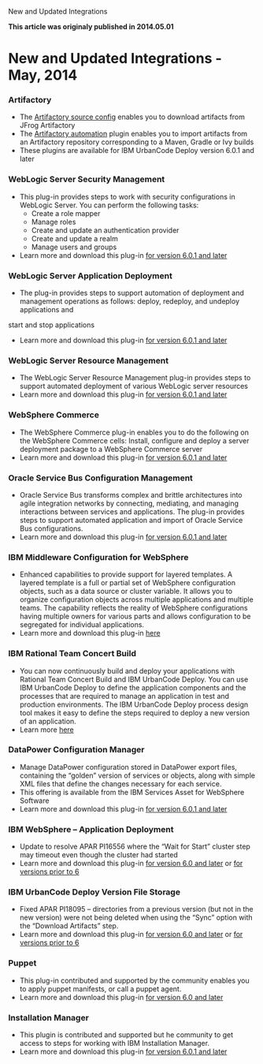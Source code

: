 





New and Updated Integrations

**This article was originaly published in 2014.05.01**


New and Updated Integrations - May, 2014
========================================





### Artifactory


* The [Artifactory source config](https://developer.ibm.com/urbancode/plugin/artifactory-source-config/) enables you to download artifacts from JFrog Artifactory
* The [Artifactory automation](http://developer.ibm.com/urbancode/plugin/artifactory/) plugin enables you to import artifacts from an Artifactory repository corresponding to a Maven, Gradle or Ivy builds
* These plugins are available for IBM UrbanCode Deploy version 6.0.1 and later




### WebLogic Server Security Management


* This plug-in provides steps to work with security configurations in WebLogic Server. You can perform the following tasks:
	+ Create a role mapper
	+ Manage roles
	+ Create and update an authentication provider
	+ Create and update a realm
	+ Manage users and groups
* Learn more and download this plug-in [for version 6.0.1 and later](https://developer.ibm.com/urbancode/plugin/weblogic-server-security-management/)




### WebLogic Server Application Deployment


* The plug-in provides steps to support automation of deployment and management operations as follows: deploy, redeploy, and undeploy applications and  

start and stop applications
* Learn more and download this plug-in [for version 6.0.1 and later](https://developer.ibm.com/urbancode/plugin/weblogic-application-deployment/)




### WebLogic Server Resource Management


* The WebLogic Server Resource Management plug-in provides steps to support automated deployment of various WebLogic server resources
* Learn more and download this plug-in [for version 6.0.1 and later](https://developer.ibm.com/urbancode/plugin/weblogic-server-resource-management/)




### WebSphere Commerce


* The WebSphere Commerce plug-in enables you to do the following on the WebSphere Commerce cells: Install, configure and deploy a server deployment package to a WebSphere Commerce server
* Learn more and download this plug-in [for version 6.0.1 and later](https://developer.ibm.com/urbancode/plugin/ibm-websphere-commerce/)




### Oracle Service Bus Configuration Management


* Oracle Service Bus transforms complex and brittle architectures into agile integration networks by connecting, mediating, and managing interactions between services and applications. The plug-in provides steps to support automated application and import of Oracle Service Bus configurations.
* Learn more and download this plug-in [for version 6.0.1 and later](https://developer.ibm.com/urbancode/plugin/oracle-service-bus-configuration-management/)




### IBM Middleware Configuration for WebSphere


* Enhanced capabilities to provide support for layered templates. A layered template is a full or partial set of WebSphere configuration objects, such as a data source or cluster variable. It allows you to organize configuration objects across multiple applications and multiple teams. The capability reflects the reality of WebSphere configurations having multiple owners for various parts and allows configuration to be segregated for individual applications.
* Learn more and download this plug-in [here](https://developer.ibm.com/urbancode/plugin/ibm-middleware-configuration-websphere/)




### IBM Rational Team Concert Build


* You can now continuously build and deploy your applications with Rational Team Concert Build and IBM UrbanCode Deploy. You can use IBM UrbanCode Deploy to define the application components and the processes that are required to manage an application in test and production environments. The IBM UrbanCode Deploy process design tool makes it easy to define the steps required to deploy a new version of an application.
* Learn more [here](http://www-01.ibm.com/support/knowledgecenter/?lang=en#!/SSYMRC_4.0.5/com.ibm.team.build.doc/topics/t_urbancode_builddef.html)




### DataPower Configuration Manager


* Manage DataPower configuration stored in DataPower export files, containing the “golden” version of services or objects, along with simple XML files that define the changes necessary for each service.
* This offering is available from the IBM Services Asset for WebSphere Software
* Learn more and download this plug-in [for version 6.0.1 and later](https://urbancode.github.io/IBM-UCx-PLUGIN-DOCS/UCD/datapower/)




### IBM WebSphere – Application Deployment


* Update to resolve APAR PI16556 where the “Wait for Start” cluster step may timeout even though the cluster had started
* Learn more and download this plug-in [for version 6.0 and later](https://developer.ibm.com/urbancode/plugin/ibm-websphere-application-deployment-72508186/) or [for versions prior to 6](https://developer.ibm.com/urbancode/plugin/ibm-websphere-application-deployment-udeploy-31508185/)




### IBM UrbanCode Deploy Version File Storage


* Fixed APAR PI18095 – directories from a previous version (but not in the new version) were not being deleted when using the “Sync” option with the “Download Artifacts” step.
* Learn more and download this plug-in [for version 6.0 and later](https://developer.ibm.com/urbancode/plugin/ibm-urbancode-deploy-versioned-file-storage/) or [for versions prior to 6](https://developer.ibm.com/urbancode/plugin/ibm-udeploy-versioned-file-storage-1822817/)




### Puppet


* This plug-in contributed and supported by the community enables you to apply puppet manifests, or call a puppet agent.
* Learn more and download this plug-in [for version 6.0 and later](https://developer.ibm.com/urbancode/plugin/puppet/)




### Installation Manager


* This plugin is contributed and supported but he community to get access to steps for working with IBM Installation Manager.
* Learn more and download this plug-in [for version 6.0.1 and later](https://developer.ibm.com/urbancode/plugin/installation-manager/)







